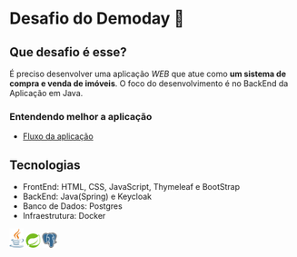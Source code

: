 # Desafio do Demoday :rocket:

## Que desafio é esse?

É preciso desenvolver uma aplicação *WEB* que atue como **um sistema de compra e venda de imóveis**.
O foco do desenvolvimento é no BackEnd da Aplicação em Java.

### Entendendo melhor a aplicação
- [Fluxo da aplicação](/docs/README.md)

## Tecnologias

- FrontEnd: HTML, CSS, JavaScript, Thymeleaf e BootStrap
- BackEnd: Java(Spring) e Keycloak 
- Banco de Dados: Postgres
- Infraestrutura: Docker

<img src="/docs/logos/java.png" width="25"/> <img src="/docs/logos/spring.png" width="25"/> <img src="/docs/logos/postgres.svg.png" width="25"/>
